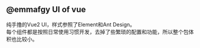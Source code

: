 ## @emmafgy UI of vue
纯手撸的Vue2 UI，样式参照了Element和Ant Design。<br>
每个组件都是按照日常使用习惯开发，去掉了些繁琐的配置和功能，所以整个包体积也比较小。 <br>